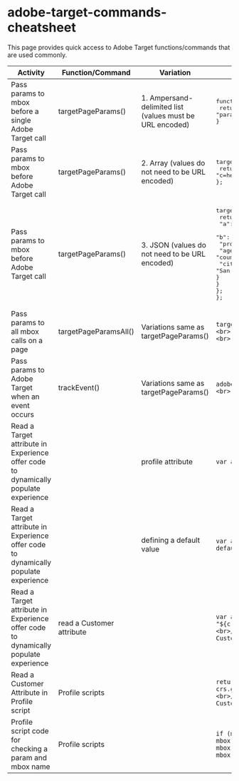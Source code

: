 # adobe-target-commands-cheatsheet

This page provides quick access to Adobe Target functions/commands that are used commonly. 

| Activity      | Function/Command | Variation | Syntax |
| -----------   | -----------      | --------- | ------ |
| Pass params to mbox before a single Adobe Target call      | targetPageParams()       | 1. Ampersand-delimited list (values must be URL encoded) | <pre>function targetPageParams(){<br/> return "param1=value1&param2=value2&p3=hello%20world";<br/>}</pre> |
| Pass params to mbox before Adobe Target call      | targetPageParams()       | 2. Array (values do not need to be URL encoded) | <pre>targetPageParams = function(){<br>  return ["a=1", "b=2", "c=hello world"]; <br>};</pre> |
| Pass params to mbox before Adobe Target call      | targetPageParams()       | 3. JSON (values do not need to be URL encoded) | <pre>targetPageParams = function() {<br>  return {<br>    "a": 1, <br>    "b": 2, <br>    "profile": {<br>      "age": 26, <br>"country": {<br>   "city": "San Francisco" <br>} <br>} <br>}; <br>};</pre> |
| Pass params to all mbox calls on a page | targetPageParamsAll()       | Variations same as targetPageParams() | ```targetPageParamsAll = function() { <br>return { <br>"a": 1, <br>"b": 2, <br>"profile": { <br>"age": 26, <br>"country": { <br>"city": "San Francisco" <br>} <br>} <br>}; <br>};``` |
| Pass params to Adobe Target when an event occurs | trackEvent() | Variations same as targetPageParams() | ```adobe.target.trackEvent({ <br>"mbox": "clicked-cta", <br>"params": { <br>"param1": "value1" <br>} <br>});``` |
| Read a Target attribute in Experience offer code to dynamically populate experience |  | profile attribute  | ```var a = “${user.YOUR_PROFILE_ATTRIBUTE}”;``` |
| Read a Target attribute in Experience offer code to dynamically populate experience |  | defining a default value | ```var a = '${user.YOUR_PROFILE_ATTRIBUTE default="DEFAULT_VALUE"}';``` |
| Read a Target attribute in Experience offer code to dynamically populate experience | read a Customer attribute |  | ```var a = "${crs.CUSTOMER_ATTRIBUTE_INTEGRATION_NAME.ATTRIBUTE_NAME}"<br>// CUSTOMER_ATTRIBUTE_INTEGRATION_NAME is name of the Customer Attribute integration - its not alias``` |
| Read a Customer Attribute in Profile script | Profile scripts |  | ```return "" + crs.get('CUSTOMER_ATTRIBUTE_INTEGRATION_NAME.ATTRIBUTE_NAME'); <br>// CUSTOMER_ATTRIBUTE_INTEGRATION_NAME is name of the Customer Attribute integration - its not alias``` |
| Profile script code for checking a param and mbox name | Profile scripts |  | ```if (mbox.name == 'target-global-mbox' && mbox.param('hashed_msisdn') !== undefined && mbox.param('YOUR_PARAM_NAME') !== null){ <br> s = mbox.param('YOUR_PARAM_NAME'); <br> }``` |
